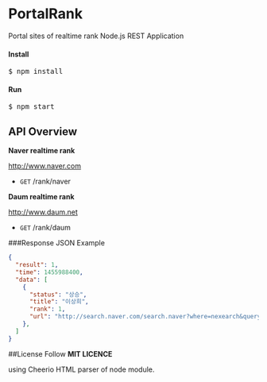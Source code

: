 # PortalRank
Portal sites of realtime rank Node.js REST Application

#### Install
<pre>
$ npm install
</pre>

#### Run
<pre>
$ npm start
</pre>

## API Overview

**Naver realtime rank**

http://www.naver.com

 - ```GET``` /rank/naver 

**Daum realtime rank**

http://www.daum.net

 - ```GET``` /rank/daum
 
###Response JSON Example

```json
{
  "result": 1,
  "time": 1455988400,
  "data": [
    {
      "status": "상승",
      "title": "이상희",
      "rank": 1,
      "url": "http://search.naver.com/search.naver?where=nexearch&query=%EC%9D%B4%EC%83%81%ED%9D%AC&sm=top_lve&ie=utf8"
    },
  ]
}
```
##License
Follow **MIT LICENCE**

using Cheerio HTML parser of node module.
